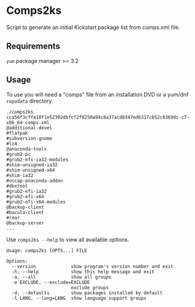 # Comps2ks

Script to generate an initial Kickstart package list from comps.xml file.

## Requirements

`yum` package manager >= 3.2

## Usage

To use you will need a "comps" file from an installation DVD or a yum/dnf `repodata` directory.

```console
./comps2ks cca56f3cffa18f1e52302dbfcf2f0250a94c8a37acd8347ed6317cb52c8369dc-c7-x86_64-comps.xml
@additional-devel
#flatpak
#subversion-gnome
#lz4
@anaconda-tools
#grub2-pc
#grub2-efi-ia32-modules
#shim-unsigned-ia32
#shim-unsigned-x64
#shim-ia32
#oscap-anaconda-addon
#dbxtool
#grub2-efi-ia32
#grub2-efi-x64
#grub2-efi-x64-modules
@backup-client
#bacula-client
#rear
@backup-server
...
```

Use `comps2ks --help` to view all available options.

```console
Usage: comps2ks [OPTS...] FILE

Options:
  --version             show program's version number and exit
  -h, --help            show this help message and exit
  -a, --all             show all groups
  -e EXCLUDE, --exclude=EXCLUDE
                        exclude groups
  -d, --defaults        show packages installed by default
  -l LANG, --lang=LANG  show language support groups
```
